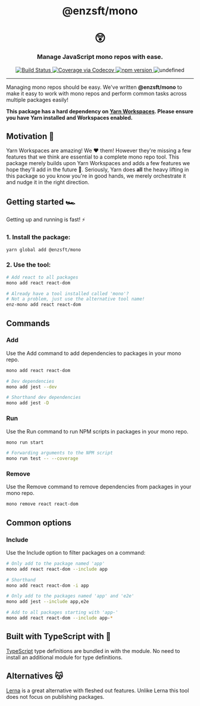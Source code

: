 <div align="center">
  <h1>@enzsft/mono</h1>
  <h1>😲</h1>
  <h3>Manage JavaScript mono repos with ease.</h3>
  <a href='https://travis-ci.org/enzsft/mono'>
    <img src="https://travis-ci.org/enzsft/mono.svg?branch=master" alt="Build Status" />
  </a>
  <a href="https://codecov.io/github/enzsft/mono?branch=master">
    <img src="https://codecov.io/github/enzsft/mono/coverage.svg?branch=master" alt="Coverage via Codecov" />
  </a>
  <a href="https://www.npmjs.com/package/@enzsft/mono">
    <img src="https://badge.fury.io/js/%40enzsft%2Fmono.svg" alt="npm version">
  </a>
  <img alt="undefined" src="https://img.shields.io/github/languages/top/enzsft/mono.svg?style=flat">
</div>
<hr />

Managing mono repos should be easy. We've written **@enzsft/mono** to make it easy to work with mono repos and perform common tasks across multiple packages easily!

**This package has a hard dependency on [Yarn Workspaces](https://yarnpkg.com/lang/en/docs/workspaces/). Please ensure you have Yarn installed and Workspaces enabled.**

## Motivation 🧐

Yarn Workspaces are amazing! We ❤️ them! However they're missing a few features that we think are essential to a complete mono repo tool. This package merely builds upon Yarn Workspaces and adds a few features we hope they'll add in the future 🙂. Seriously, Yarn does **all** the heavy lifting in this package so you know you're in good hands, we merely orchestrate it and nudge it in the right direction.

## Getting started 🏎

Getting up and running is fast! ⚡️

### 1. Install the package:

```bash
yarn global add @enzsft/mono
```

### 2. Use the tool:

```bash
# Add react to all packages
mono add react react-dom

# Already have a tool installed called 'mono'?
# Not a problem, just use the alternative tool name!
enz-mono add react react-dom
```

## Commands

### Add

Use the Add command to add dependencies to packages in your mono repo.

```bash
mono add react react-dom

# Dev dependencies
mono add jest --dev

# Shorthand dev dependencies
mono add jest -D
```

### Run

Use the Run command to run NPM scripts in packages in your mono repo.

```bash
mono run start

# Forwarding arguments to the NPM script
mono run test -- --coverage
```

### Remove

Use the Remove command to remove dependencies from packages in your mono repo.

```bash
mono remove react react-dom
```

## Common options

### Include

Use the Include option to filter packages on a command:

```bash
# Only add to the package named 'app'
mono add react react-dom --include app

# Shorthand
mono add react react-dom -i app

# Only add to the packages named 'app' and 'e2e'
mono add jest --include app,e2e

# Add to all packages starting with 'app-'
mono add react react-dom --include app-*
```

## Built with TypeScript with 💖

[TypeScript](https://www.typescriptlang.org/) type definitions are bundled in with the module. No need to install an additional module for type definitions.

## Alternatives 😽

[Lerna](https://www.npmjs.com/package/lerna) is a great alternative with fleshed out features. Unlike Lerna this tool does not focus on publishing packages.

